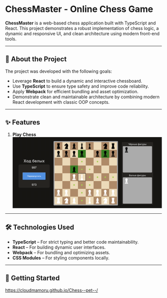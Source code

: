 # ChessMaster - Online Chess Game

**ChessMaster** is a web-based chess application built with TypeScript and React. This project demonstrates a robust implementation of chess logic, a dynamic and responsive UI, and clean architecture using modern front-end tools.

---

## 📝 About the Project

The project was developed with the following goals:  
- Leverage **React** to build a dynamic and interactive chessboard.  
- Use **TypeScript** to ensure type safety and improve code reliability.  
- Apply **Webpack** for efficient bundling and asset optimization.  
- Demonstrate clean and maintainable architecture by combining modern React development with classic OOP concepts.  

---

## ✨ Features

1. **Play Chess**
  ![chess](/icons/chess.png)


---

## 🛠️ Technologies Used

- **TypeScript** – For strict typing and better code maintainability.  
- **React** – For building dynamic user interfaces.  
- **Webpack** – For bundling and optimizing assets.  
- **CSS Modules** – For styling components locally.  

---

## 🚀 Getting Started
https://cloudmamoru.github.io/Chess--pet--/


